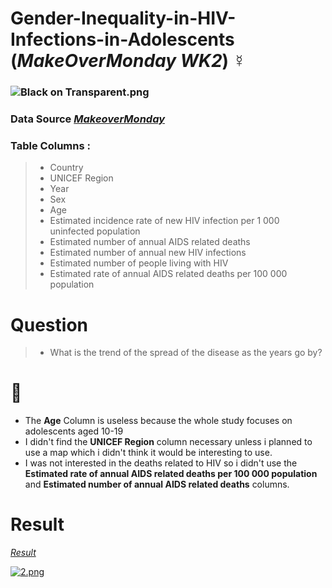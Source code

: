 # Gender-Inequality-in-HIV-Infections-in-Adolescents (_MakeOverMonday WK2_) ☿️
### ![Black on Transparent.png](https://view.dwcontent.com/file_view/makeovermonday/2021w2/Black%20on%20Transparent.png?auth=eyJhbGciOiJIUzUxMiJ9.eyJzdWIiOiJwcm9kLXVzZXItY2xpZW50OmxhZ29tLXFiIiwiaXNzIjoiYWdlbnQ6bGFnb20tcWI6OmVlMjhmOTZhLTZmMGYtNDNhNS05NTA4LTZiYzE4M2FhZDI4ZSIsImlhdCI6MTYxMTA1MDM1OCwicm9sZSI6WyJ1c2VyIiwidXNlcl9hcGlfYWRtaW4iLCJ1c2VyX2FwaV9lbnRlcnByaXNlX2FkbWluIiwidXNlcl9hcGlfcmVhZCIsInVzZXJfYXBpX3dyaXRlIl0sImdlbmVyYWwtcHVycG9zZSI6ZmFsc2UsInVybCI6ImViNGYwNmJkZjcyMTg2MDg1YzMyMmNlNmUxODQ4YjdhMjgxZWY5NGUifQ.WstV56e9rX8rqD-ARzHjZHj0bksq1y5oKmZxsq5Ju1aKIdXT9R-DkEzE8gnKswAFOTJCdouoC6vNERPD2nREPg)

### Data Source [_MakeoverMonday_](https://data.world/makeovermonday/2021w2) 


### Table Columns : 
> - Country
> - UNICEF Region
> - Year 
> - Sex 
> - Age
> - Estimated incidence rate of new HIV infection per 1 000 uninfected population 
> - Estimated number of annual AIDS related deaths
> - Estimated number of annual new HIV infections
> - Estimated number of people living with HIV
> - Estimated rate of annual AIDS related deaths  per 100 000 population

# Question
> -  What is the trend of the spread of the disease as the years go by? 

# 📝 
- The **Age** Column is useless because the whole study focuses on adolescents aged 10-19
- I didn't find the **UNICEF Region** column necessary unless i planned to use a map which i didn't think it would be interesting to use.
- I was not interested in the deaths related to HIV so i didn't use the **Estimated rate of annual AIDS related deaths  per 100 000 population** and **Estimated number of annual AIDS related deaths** columns.

# Result
[_Result_](https://nbviewer.jupyter.org/github/lagom-QB/Gender-Inequality-in-HIV-Infections-in-Adolescents/blob/main/Gender%20Inequality%20and%20HIV%20in%20SubSaharan%20Africa.ipynb)

[![2.png](https://i.postimg.cc/ZnBNBC6h/2.png)](https://postimg.cc/RJmh2CPP)  
